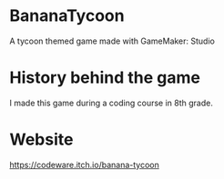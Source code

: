 # BananaTycoon
A tycoon themed game made with GameMaker: Studio

# History behind the game
I made this game during a coding course in 8th grade.

# Website
https://codeware.itch.io/banana-tycoon
